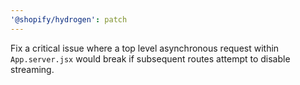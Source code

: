 ```yaml
---
'@shopify/hydrogen': patch
---
```


Fix a critical issue where a top level asynchronous request within `App.server.jsx` would break if subsequent routes attempt to disable streaming.
